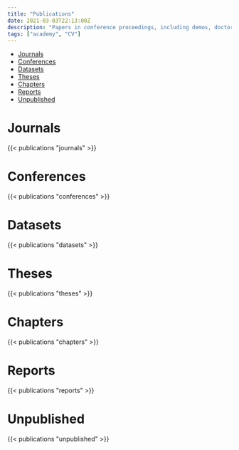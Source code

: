 ```yaml
---
title: "Publications"
date: 2021-03-03T22:13:00Z
description: "Papers in conference proceedings, including demos, doctoral symposiums, etc."
tags: ["academy", "CV"]
---
```


- [Journals](#journals)
- [Conferences](#conferences)
- [Datasets](#datasets)
- [Theses](#theses)
- [Chapters](#chapters)
- [Reports](#reports)
- [Unpublished](#unpublished)

# Journals

{{< publications "journals" >}}

# Conferences

{{< publications "conferences" >}}

# Datasets

{{< publications "datasets" >}}

# Theses

{{< publications "theses" >}}

# Chapters

{{< publications "chapters" >}}

# Reports

{{< publications "reports" >}}

# Unpublished

{{< publications "unpublished" >}}
